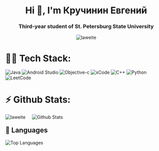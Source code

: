 <h1 align="center">Hi 👋, I'm Кручинин Евгений</h1>
<h3 align="center">Third-year student of St. Petersburg State University</h3>

<p align="center"> <img src="https://komarev.com/ghpvc/?username=laweite&label=Profile%20views&color=0e75b6&style=flat" alt="laweite" /> </p>

<h1 align="left">👨‍💻 Tech Stack: </h1>

<p align="left">
  <img src="https://img.shields.io/badge/java-%23ED8B00.svg?style=for-the-badge&logo=openjdk&logoColor=white" alt="Java">
  <img src="https://img.shields.io/badge/Android%20Studio-3DDC84.svg?style=for-the-badge&logo=android-studio&logoColor=white" alt="Android Studio">
  <img src="https://img.shields.io/badge/OBJECTIVE--C-%233A95E3.svg?style=for-the-badge&logo=apple&logoColor=white" alt="Objective-c">
  <img src="https://img.shields.io/badge/Xcode-007ACC?style=for-the-badge&logo=Xcode&logoColor=white" alt="xCode">
  <img src="https://img.shields.io/badge/c++-%2300599C.svg?style=for-the-badge&logo=c%2B%2B&logoColor=white" alt="C++">
  <img src="https://img.shields.io/badge/python-3670A0?style=for-the-badge&logo=python&logoColor=ffdd54" alt="Python">
  <img src="https://img.shields.io/badge/LeetCode-000000?style=for-the-badge&logo=LeetCode&logoColor=#d16c06" alt="LeetCode">
</p>

<h1 style="text-align: left;">⚡ Github Stats: </h1>

<div style="display: flex; justify-content: left; align-items: left; gap: 20px; width: 100%;">
  <picture>
    <source
      srcset="https://streak-stats.demolab.com/?user=LaWeite&theme=dark&card_width=465"
      media="(prefers-color-scheme: dark)"
    />
    <source
      srcset="https://streak-stats.demolab.com/?user=LaWeite&theme=default&card_width=465"
      media="(prefers-color-scheme: light), (prefers-color-scheme: no-preference)"
    />
    <img src="https://streak-stats.demolab.com/?user=LaWeite&theme=default&card_width=465" alt="laweite" style="display: block; margin: auto;" />
  </picture>

  <picture>
    <source
      srcset="https://github-readme-stats-mu-brown-46.vercel.app/api?username=LaWeite&show_icons=true&theme=dark"
      media="(prefers-color-scheme: dark)"
    />
    <source
      srcset="https://github-readme-stats-mu-brown-46.vercel.app/api?username=LaWeite&show_icons=true"
      media="(prefers-color-scheme: light), (prefers-color-scheme: no-preference)"
    />
    <img src="https://github-readme-stats-mu-brown-46.vercel.app/api?username=LaWeite&show_icons=true" alt="Github Stats" style="display: block; margin: auto;" />
  </picture>
</div>

<h2 style="text-align: left; margin-top: 20px;">🔭 Languages</h2>

<div style="display: flex; justify-content: left; width: 100%;">
  <picture>
    <source
      srcset="https://github-readme-stats-mu-brown-46.vercel.app/api/top-langs/?username=LaWeite&theme=dark&exclude_repo=github-readme-stats,anuraghazra.github.io,Basics_of_statistics"
      media="(prefers-color-scheme: dark)"
    />
    <source
      srcset="https://github-readme-stats-mu-brown-46.vercel.app/api/top-langs/?username=LaWeite&exclude_repo=github-readme-stats,anuraghazra.github.io,Basics_of_statistics"
      media="(prefers-color-scheme: light), (prefers-color-scheme: no-preference)"
    />
    <img src="https://github-readme-stats-mu-brown-46.vercel.app/api/top-langs/?username=LaWeite&exclude_repo=github-readme-stats,anuraghazra.github.io,Basics_of_statistics" alt="Top Languages" style="display: block; margin: auto;" />
  </picture>
</div>

<!--
**LaWeite/LaWeite** is a ✨ _special_ ✨ repository because its `README.md` (this file) appears on your GitHub profile.

Here are some ideas to get you started:

- 🔭 I’m currently working on ...
- 🌱 I’m currently learning ...
- 👯 I’m looking to collaborate on ...
- 🤔 I’m looking for help with ...
- 💬 Ask me about ...
- 📫 How to reach me: ...
- 😄 Pronouns: ...
- ⚡ Fun fact: ...
-->
